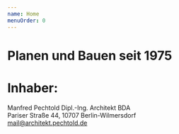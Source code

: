 ```yaml
---
name: Home
menuOrder: 0
---
```

# Planen und Bauen seit 1975
# Inhaber:
Manfred Pechtold Dipl.-Ing. Architekt BDA  
Pariser Straße 44, 10707 Berlin-Wilmersdorf  
<mail@architekt.pechtold.de>

